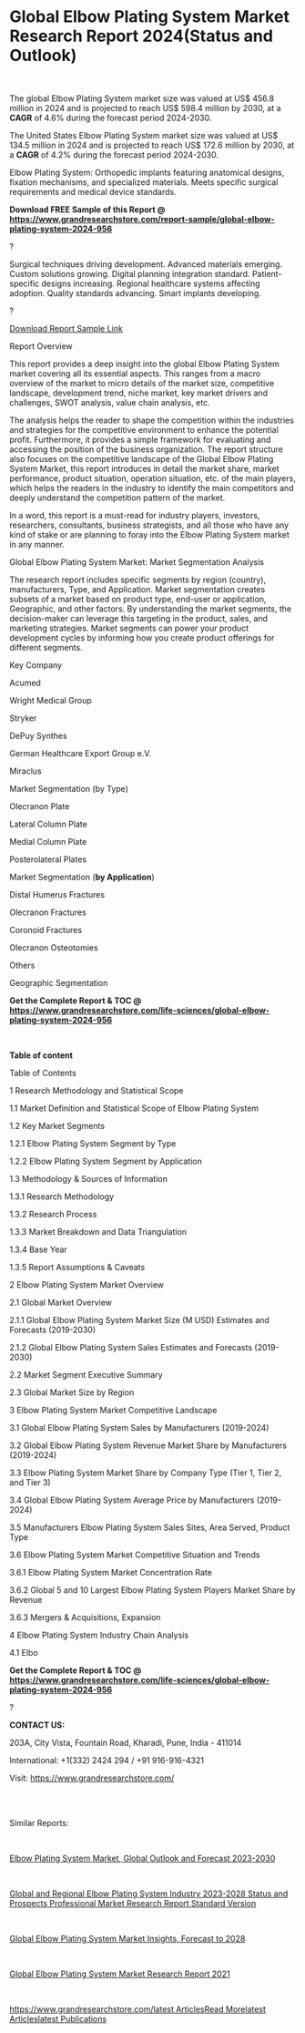 <h1>Global Elbow Plating System Market Research Report 2024(Status and Outlook)</h1><br/><p>The global Elbow Plating System market size was valued at US$ 456.8 million in 2024 and is projected to reach US$ 598.4 million by 2030, at a <strong>CAGR</strong> of 4.6% during the forecast period 2024-2030.</p>
 
 
 
 <p>The United States Elbow Plating System market size was valued at US$ 134.5 million in 2024 and is projected to reach US$ 172.6 million by 2030, at a <strong>CAGR</strong> of 4.2% during the forecast period 2024-2030.</p>
 
 
 
 <p>Elbow Plating System: Orthopedic implants featuring anatomical designs, fixation mechanisms, and specialized materials. Meets specific surgical requirements and medical device standards.</p>
 
 
 
 <div><b>Download FREE Sample of this Report @ <a href="https://www.grandresearchstore.com/report-sample/global-elbow-plating-system-2024-956">https://www.grandresearchstore.com/report-sample/global-elbow-plating-system-2024-956</a></b></div>
 
 
 
 <p>? </p>
 
 
 
 <p>Surgical techniques driving development. Advanced materials emerging. Custom solutions growing. Digital planning integration standard. Patient-specific designs increasing. Regional healthcare systems affecting adoption. Quality standards advancing. Smart implants developing.</p>
 
 
 
 <p>? </p>
 
 
 
 <p><a href="https://www.grandresearchstore.com/mr-admin/report-sample/global-elbow-plating-system-2024-956">Download Report Sample Link</a></p>
 
 
 
 <p>Report Overview</p>
 
 
 
 <p>This report provides a deep insight into the global Elbow Plating System market covering all its essential aspects. This ranges from a macro overview of the market to micro details of the market size, competitive landscape, development trend, niche market, key market drivers and challenges, SWOT analysis, value chain analysis, etc.</p>
 
 
 
 <p>The analysis helps the reader to shape the competition within the industries and strategies for the competitive environment to enhance the potential profit. Furthermore, it provides a simple framework for evaluating and accessing the position of the business organization. The report structure also focuses on the competitive landscape of the Global Elbow Plating System Market, this report introduces in detail the market share, market performance, product situation, operation situation, etc. of the main players, which helps the readers in the industry to identify the main competitors and deeply understand the competition pattern of the market.</p>
 
 
 
 <p>In a word, this report is a must-read for industry players, investors, researchers, consultants, business strategists, and all those who have any kind of stake or are planning to foray into the Elbow Plating System market in any manner.</p>
 
 
 
 <p>Global Elbow Plating System Market: Market Segmentation Analysis</p>
 
 
 
 <p>The research report includes specific segments by region (country), manufacturers, Type, and Application. Market segmentation creates subsets of a market based on product type, end-user or application, Geographic, and other factors. By understanding the market segments, the decision-maker can leverage this targeting in the product, sales, and marketing strategies. Market segments can power your product development cycles by informing how you create product offerings for different segments.</p>
 
 
 
 <p>Key Company</p>
 
 
 
 <p>Acumed</p>
 
 
 
 <p>Wright Medical Group</p>
 
 
 
 <p>Stryker</p>
 
 
 
 <p>DePuy Synthes</p>
 
 
 
 <p>German Healthcare Export Group e.V.</p>
 
 
 
 <p>Miraclus</p>
 
 
 
 <p>Market Segmentation (by Type)</p>
 
 
 
 <p>Olecranon Plate</p>
 
 
 
 <p>Lateral Column Plate</p>
 
 
 
 <p>Medial Column Plate</p>
 
 
 
 <p>Posterolateral Plates</p>
 
 
 
 <p>Market Segmentation (<strong>by Application</strong>)</p>
 
 
 
 <p>Distal Humerus Fractures</p>
 
 
 
 <p>Olecranon Fractures</p>
 
 
 
 <p>Coronoid Fractures</p>
 
 
 
 <p>Olecranon Osteotomies</p>
 
 
 
 <p>Others</p>
 
 
 
 <p>Geographic Segmentation</p>
 
 
 
 <div><b>Get the Complete Report & TOC @ <a href="https://www.grandresearchstore.com/life-sciences/global-elbow-plating-system-2024-956">https://www.grandresearchstore.com/life-sciences/global-elbow-plating-system-2024-956</a></b></div>
 
 
 
 <p><br />
 
 <b>Table of content</b></p>
 
 
 
 <p>Table of Contents<br />
 
 1 Research Methodology and Statistical Scope<br />
 
 1.1 Market Definition and Statistical Scope of Elbow Plating System<br />
 
 1.2 Key Market Segments<br />
 
 1.2.1 Elbow Plating System Segment by Type<br />
 
 1.2.2 Elbow Plating System Segment by Application<br />
 
 1.3 Methodology & Sources of Information<br />
 
 1.3.1 Research Methodology<br />
 
 1.3.2 Research Process<br />
 
 1.3.3 Market Breakdown and Data Triangulation<br />
 
 1.3.4 Base Year<br />
 
 1.3.5 Report Assumptions & Caveats<br />
 
 2 Elbow Plating System Market Overview<br />
 
 2.1 Global Market Overview<br />
 
 2.1.1 Global Elbow Plating System Market Size (M USD) Estimates and Forecasts (2019-2030)<br />
 
 2.1.2 Global Elbow Plating System Sales Estimates and Forecasts (2019-2030)<br />
 
 2.2 Market Segment Executive Summary<br />
 
 2.3 Global Market Size by Region<br />
 
 3 Elbow Plating System Market Competitive Landscape<br />
 
 3.1 Global Elbow Plating System Sales by Manufacturers (2019-2024)<br />
 
 3.2 Global Elbow Plating System Revenue Market Share by Manufacturers (2019-2024)<br />
 
 3.3 Elbow Plating System Market Share by Company Type (Tier 1, Tier 2, and Tier 3)<br />
 
 3.4 Global Elbow Plating System Average Price by Manufacturers (2019-2024)<br />
 
 3.5 Manufacturers Elbow Plating System Sales Sites, Area Served, Product Type<br />
 
 3.6 Elbow Plating System Market Competitive Situation and Trends<br />
 
 3.6.1 Elbow Plating System Market Concentration Rate<br />
 
 3.6.2 Global 5 and 10 Largest Elbow Plating System Players Market Share by Revenue<br />
 
 3.6.3 Mergers & Acquisitions, Expansion<br />
 
 4 Elbow Plating System Industry Chain Analysis<br />
 
 4.1 Elbo</p>
 
 
 
 <div><b>Get the Complete Report & TOC @ <a href="https://www.grandresearchstore.com/life-sciences/global-elbow-plating-system-2024-956">https://www.grandresearchstore.com/life-sciences/global-elbow-plating-system-2024-956</a></b></div>
 
 
 
 <p>? </p>
 
 
 
 <p><b>CONTACT US:</b><br />
 
 203A, City Vista, Fountain Road, Kharadi, Pune, India - 411014<br />
 
 International: +1(332) 2424 294 / +91 916-916-4321<br />
 
 Visit: <a href="https://www.grandresearchstore.com/">https://www.grandresearchstore.com/</a><br />
 
 <br />
 
 <br />
 
 Similar Reports:<br />
 
 <br />
 
 <a href="https://www.grandresearchstore.com/life-sciences/global-elbow-plating-system-forecast-2023-2030-752">Elbow Plating System Market, Global Outlook and Forecast 2023-2030</a><br />
 
 <br />
 
 <a href="https://www.grandresearchstore.com/life-sciences/global-regional-elbow-plating-system-2023-2028-372">Global and Regional Elbow Plating System Industry 2023-2028 Status and Prospects Professional Market Research Report Standard Version</a><br />
 
 <br />
 
 <a href="https://www.grandresearchstore.com/life-sciences/global-elbow-plating-system-2028-232">Global Elbow Plating System Market Insights, Forecast to 2028</a><br />
 
 <br />
 
 <a href="https://www.grandresearchstore.com/life-sciences/global-elbow-plating-system-2021-621">Global Elbow Plating System Market Research Report 2021</a><br />
 
 <br />
 
 <a href="https://gyeongbokgung.com">https://www.grandresearchstore.com/</a><a href="https://hallyeomaritime.com">latest Articles</a><a href="https://jingwansa.com">Read More</a><a href="https://nguoiviet.jp/">latest Articles</a><a href="https://www.intelmarketresearch.com/">latest Publications</a></p>